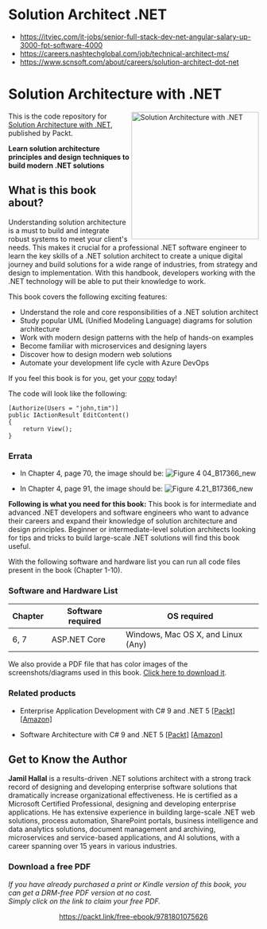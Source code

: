 # Solution Architect .NET
+ https://itviec.com/it-jobs/senior-full-stack-dev-net-angular-salary-up-3000-fpt-software-4000
+ https://careers.nashtechglobal.com/job/technical-architect-ms/
+ https://www.scnsoft.com/about/careers/solution-architect-dot-net

# Solution Architecture with .NET

<a href="https://www.packtpub.com/web-development/solution-architecture-with-net?utm_source=github&utm_medium=repository&utm_campaign=9781801075626"><img src="https://static.packt-cdn.com/products/9781801075626/cover/smaller" alt="Solution Architecture with .NET" height="256px" align="right"></a>

This is the code repository for [Solution Architecture with .NET](https://www.packtpub.com/web-development/solution-architecture-with-net?utm_source=github&utm_medium=repository&utm_campaign=9781801075626), published by Packt.

**Learn solution architecture principles and design techniques to build modern .NET solutions**

## What is this book about?
Understanding solution architecture is a must to build and integrate robust systems to meet your client's needs. This makes it crucial for a professional .NET software engineer to learn the key skills of a .NET solution architect to create a unique digital journey and build solutions for a wide range of industries, from strategy and design to implementation. With this handbook, developers working with the .NET technology will be able to put their knowledge to work. 

This book covers the following exciting features:
- Understand the role and core responsibilities of a .NET solution architect
- Study popular UML (Unified Modeling Language) diagrams for solution architecture
- Work with modern design patterns with the help of hands-on examples
- Become familiar with microservices and designing layers
- Discover how to design modern web solutions
- Automate your development life cycle with Azure DevOps

If you feel this book is for you, get your [copy](https://www.amazon.com/dp/180107562X) today!

The code will look like the following:
```
[Authorize(Users = "john,tim")]
public IActionResult EditContent() 
{  
    return View(); 
}
```
### Errata
- In Chapter 4, page 70, the image should be:
![Figure 4 04_B17366_new](https://user-images.githubusercontent.com/44356744/134169424-0a87b3e5-0cd5-4ceb-813a-8d27bd35610c.png)

- In Chapter 4, page 91, the image should be:
![Figure 4.21_B17366_new](https://user-images.githubusercontent.com/44356744/134169653-6de12e09-fe77-4f69-b55d-ecad206655b1.png)

**Following is what you need for this book:**
This book is for intermediate and advanced .NET developers and software engineers who want to advance their careers and expand their knowledge of solution architecture and design principles. Beginner or intermediate-level solution architects looking for tips and tricks to build large-scale .NET solutions will find this book useful.

With the following software and hardware list you can run all code files present in the book (Chapter 1-10).

### Software and Hardware List
| Chapter | Software required | OS required |
| -------- | ------------------------------------ | ----------------------------------- |
| 6, 7 | ASP.NET Core | Windows, Mac OS X, and Linux (Any) |


We also provide a PDF file that has color images of the screenshots/diagrams used in this book. [Click here to download it](https://static.packt-cdn.com/downloads/9781801075626_ColorImages.pdf).

### Related products
* Enterprise Application Development with C# 9 and .NET 5 [[Packt]](https://www.packtpub.com/product/enterprise-application-development-with-c-9-and-net-5/9781800209442) [[Amazon]](https://www.amazon.com/dp/1800209444)

* Software Architecture with C# 9 and .NET 5  [[Packt]](https://www.packtpub.com/product/software-architecture-with-c-9-and-net-5-second-edition/9781800566040) [[Amazon]](https://www.amazon.com/dp/B08Q8PNK29)


## Get to Know the Author
**Jamil Hallal**
is a results-driven .NET solutions architect with a strong track record of designing and developing enterprise software solutions that dramatically increase organizational effectiveness. He is certified as a Microsoft Certified Professional, designing and developing enterprise applications. He has extensive experience in building large-scale .NET web solutions, process automation, SharePoint portals, business intelligence and data analytics solutions, document management and archiving, microservices and service-based applications, and AI solutions, with a career spanning over 15 years in various industries.
### Download a free PDF

 <i>If you have already purchased a print or Kindle version of this book, you can get a DRM-free PDF version at no cost.<br>Simply click on the link to claim your free PDF.</i>
<p align="center"> <a href="https://packt.link/free-ebook/9781801075626">https://packt.link/free-ebook/9781801075626 </a> </p>
